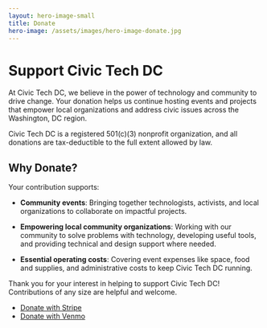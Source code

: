 ```yaml
---
layout: hero-image-small
title: Donate
hero-image: /assets/images/hero-image-donate.jpg
---
```


# Support Civic Tech DC

At Civic Tech DC, we believe in the power of technology and community to drive change. Your donation helps us continue hosting events and projects that empower local organizations and address civic issues across the Washington, DC region.

Civic Tech DC is a registered 501(c)(3) nonprofit organization, and all donations are tax-deductible to the full extent allowed by law.

## Why Donate?

Your contribution supports:

- **Community events**: Bringing together technologists, activists, and local organizations to collaborate on impactful projects.

- **Empowering local community organizations**: Working with our community to solve problems with technology, developing useful tools, and providing technical and design support where needed.

- **Essential operating costs**: Covering event expenses like space, food and supplies, and administrative costs to keep Civic Tech DC running.

Thank you for your interest in helping to support Civic Tech DC! Contributions of any size are helpful and welcome.

<ul class="usa-button-group">
  <li class="usa-button-group__item">
    <a
      class="usa-button"
      href="https://donate.stripe.com/fZe00d7KM3y84c83cc"
      target="_blank">
    Donate with Stripe
    </a>
  </li>
  <li class="usa-button-group__item">
    <a
      class="usa-button"
      href="https://account.venmo.com/u/civic-tech-dc"
      target="_blank">
    Donate with Venmo
    </a>
  </li>
</ul>

